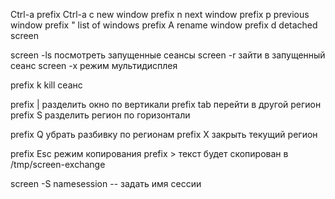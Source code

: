 Ctrl-a prefix
Ctrl-a c new window
prefix n next window
prefix p previous window
prefix " list of windows
prefix A rename window
prefix d detached screen

screen -ls посмотреть запущенные сеансы
screen -r зайти в запущенный сеанс
screen -x режим мультидисплея

prefix k kill сеанс

prefix | разделить окно по вертикали
prefix tab перейти в другой регион
prefix S разделить регион по горизонтали

prefix Q убрать разбивку по регионам
prefix X закрыть текущий регион

prefix Esc режим копирования
prefix >    текст будет скопирован в /tmp/screen-exchange

screen -S namesession -- задать имя сессии
